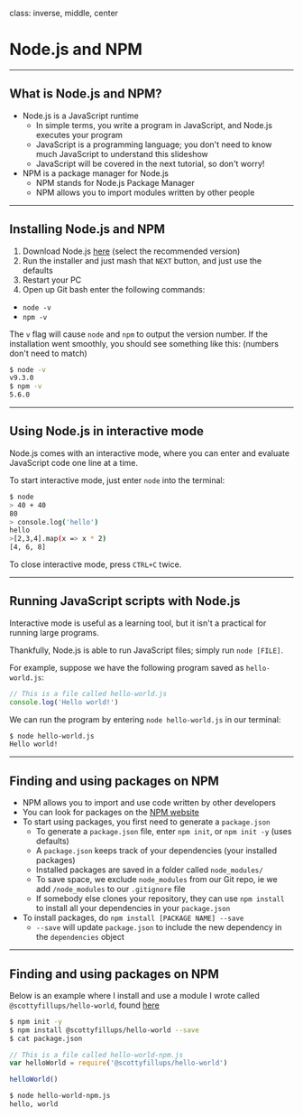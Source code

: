 class: inverse, middle, center

# Node.js and NPM

---

## What is Node.js and NPM?

* Node.js is a JavaScript runtime
  * In simple terms, you write a program in JavaScript, and Node.js executes your program
  * JavaScript is a programming language; you don't need to know much JavaScript to understand this slideshow
  * JavaScript will be covered in the next tutorial, so don't worry!
* NPM is a package manager for Node.js
  * NPM stands for Node.js Package Manager
  * NPM allows you to import modules written by other people

---

## Installing Node.js and NPM

1. Download Node.js [here](https://nodejs.org/en/) (select the recommended version)
2. Run the installer and just mash that `NEXT` button, and just use the defaults
3. Restart your PC
4. Open up Git bash enter the following commands:
  * `node -v`
  * `npm -v`


The `v` flag will cause `node` and `npm` to output the version number. If the installation went smoothly, you should see something like this: (numbers don't need to match)

```bash
$ node -v
v9.3.0
$ npm -v
5.6.0
```

---

## Using Node.js in interactive mode

Node.js comes with an interactive mode, where you can enter and evaluate JavaScript code one line at a time.

To start interactive mode, just enter `node` into the terminal:

```bash
$ node
> 40 + 40
80
> console.log('hello')
hello
>[2,3,4].map(x => x * 2)
[4, 6, 8]
```

To close interactive mode, press `CTRL+C` twice.

---

## Running JavaScript scripts with Node.js

Interactive mode is useful as a learning tool, but it isn't a practical for running large programs.

Thankfully, Node.js is able to run JavaScript files; simply run `node [FILE]`.

For example, suppose we have the following program saved as `hello-world.js`:

```js
// This is a file called hello-world.js
console.log('Hello world!')
```

We can run the program by entering `node hello-world.js` in our terminal:

```bash
$ node hello-world.js
Hello world!
```

---

## Finding and using packages on NPM

* NPM allows you to import and use code written by other developers
* You can look for packages on the [NPM website](https://www.npmjs.com/)
* To start using packages, you first need to generate a `package.json`
  * To generate a `package.json` file, enter `npm init`, or `npm init -y` (uses defaults)
  * A `package.json` keeps track of your dependencies (your installed packages)
  * Installed packages are saved in a folder called `node_modules/`
  * To save space, we exclude `node_modules` from our Git repo, ie we add `/node_modules` to our `.gitignore` file
  * If somebody else clones your repository, they can use `npm install` to install all your dependencies in your `package.json`
* To install packages, do `npm install [PACKAGE NAME] --save`
  * `--save` will update `package.json` to include the new dependency in the `dependencies` object

---

## Finding and using packages on NPM

Below is an example where I install and use a module I wrote called `@scottyfillups/hello-world`, found [here](https://www.npmjs.com/package/@scottyfillups/hello-world)


```bash
$ npm init -y
$ npm install @scottyfillups/hello-world --save
$ cat package.json
```

```js
// This is a file called hello-world-npm.js
var helloWorld = require('@scottyfillups/hello-world')

helloWorld()
```

```bash
$ node hello-world-npm.js
hello, world
```

